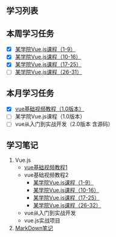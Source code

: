 ## 学习列表 
## 本周学习任务
- [x] [某学院Vue.js课程（1-9）](https://github.com/honglyan/demo/blob/master/Vue.js/vuejs1.0-advance-doc-1.md)
- [x] [某学院Vue.js课程（10-16）](https://github.com/honglyan/demo/blob/master/Vue.js/vuejs1.0-advance-doc-2.md)
- [x] [某学院Vue.js课程（17-25）](https://github.com/honglyan/demo/blob/master/Vue.js/vuejs1.0-advance-doc-3.md)
- [ ] [某学院Vue.js课程（26-31）](https://github.com/honglyan/demo/blob/master/Vue.js/vuejs1.0-advance-doc-4.md)
## 本月学习任务
- [x] [vue基础视频教程（1.0版本）](https://github.com/honglyan/demo/blob/master/Vue.js/Vue%20js1.0-basic-doc.md)
- [ ] 某学院Vue.js课程（1.0版本）
- [ ] vue从入门到实战开发（2.0版本 含源码）

## 学习笔记
1. Vue.js
   *  [vue基础视频教程1](https://github.com/honglyan/demo/blob/master/Vue.js/Vue%20js1.0-basic-doc.md)
   *  vue基础视频教程2
       * [某学院Vue.js课程（1-9）](https://github.com/honglyan/demo/blob/master/Vue.js/vuejs1.0-advance-doc-1.md)
       * [某学院Vue.js课程（10-16）](https://github.com/honglyan/demo/blob/master/Vue.js/vuejs1.0-advance-doc-2.md)
       * [某学院Vue.js课程（17-25）](https://github.com/honglyan/demo/blob/master/Vue.js/vuejs1.0-advance-doc-3.md)
       * [某学院Vue.js课程（26-32）](https://github.com/honglyan/demo/blob/master/Vue.js/vuejs1.0-advance-doc-4.md)
   *  vue从入门到实战开发
   *  vue.js实战项目  
2. [MarkDown笔记](https://github.com/honglyan/demo/blob/master/markdown.md)
